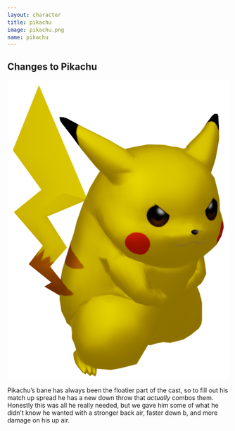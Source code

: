 ```yaml
---
layout: character
title: pikachu
image: pikachu.png
name: pikachu
---
```


## Changes to Pikachu
![pikachu](/images/content/css/pikachu.png)

Pikachu’s bane has always been the floatier part of the cast, so to fill out his match up spread he has a new down throw that *actually* combos them. Honestly this was all he really needed, but we gave him some of what he didn’t know he wanted with a stronger back air, faster down b, and more damage on his up air.
